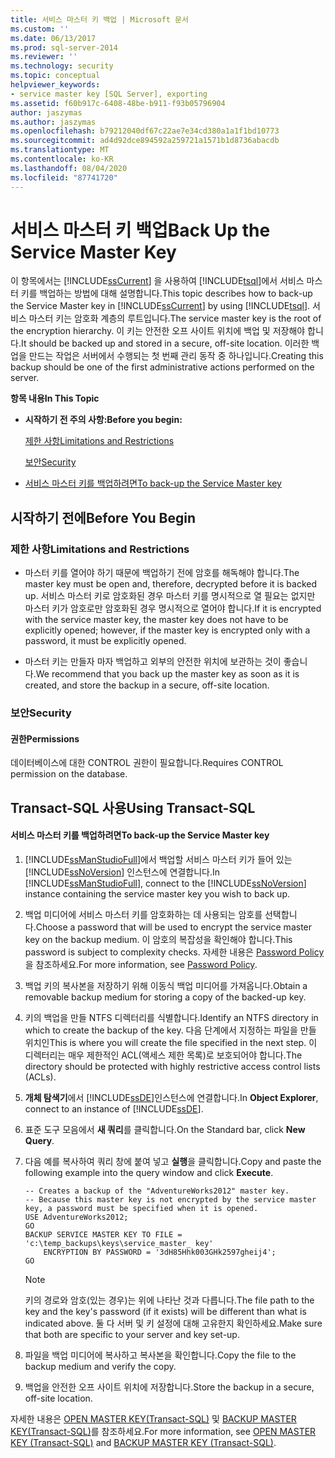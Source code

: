 ```yaml
---
title: 서비스 마스터 키 백업 | Microsoft 문서
ms.custom: ''
ms.date: 06/13/2017
ms.prod: sql-server-2014
ms.reviewer: ''
ms.technology: security
ms.topic: conceptual
helpviewer_keywords:
- service master key [SQL Server], exporting
ms.assetid: f60b917c-6408-48be-b911-f93b05796904
author: jaszymas
ms.author: jaszymas
ms.openlocfilehash: b79212040df67c22ae7e34cd380a1a1f1bd10773
ms.sourcegitcommit: ad4d92dce894592a259721a1571b1d8736abacdb
ms.translationtype: MT
ms.contentlocale: ko-KR
ms.lasthandoff: 08/04/2020
ms.locfileid: "87741720"
---
```

# <a name="back-up-the-service-master-key"></a><span data-ttu-id="70eb8-102">서비스 마스터 키 백업</span><span class="sxs-lookup"><span data-stu-id="70eb8-102">Back Up the Service Master Key</span></span>
  <span data-ttu-id="70eb8-103">이 항목에서는 [!INCLUDE[ssCurrent](../../../includes/sscurrent-md.md)] 을 사용하여 [!INCLUDE[tsql](../../../includes/tsql-md.md)]에서 서비스 마스터 키를 백업하는 방법에 대해 설명합니다.</span><span class="sxs-lookup"><span data-stu-id="70eb8-103">This topic describes how to back-up the Service Master key in [!INCLUDE[ssCurrent](../../../includes/sscurrent-md.md)] by using [!INCLUDE[tsql](../../../includes/tsql-md.md)].</span></span> <span data-ttu-id="70eb8-104">서비스 마스터 키는 암호화 계층의 루트입니다.</span><span class="sxs-lookup"><span data-stu-id="70eb8-104">The service master key is the root of the encryption hierarchy.</span></span> <span data-ttu-id="70eb8-105">이 키는 안전한 오프 사이트 위치에 백업 및 저장해야 합니다.</span><span class="sxs-lookup"><span data-stu-id="70eb8-105">It should be backed up and stored in a secure, off-site location.</span></span> <span data-ttu-id="70eb8-106">이러한 백업을 만드는 작업은 서버에서 수행되는 첫 번째 관리 동작 중 하나입니다.</span><span class="sxs-lookup"><span data-stu-id="70eb8-106">Creating this backup should be one of the first administrative actions performed on the server.</span></span>  
  
 <span data-ttu-id="70eb8-107">**항목 내용**</span><span class="sxs-lookup"><span data-stu-id="70eb8-107">**In This Topic**</span></span>  
  
-   <span data-ttu-id="70eb8-108">**시작하기 전 주의 사항:**</span><span class="sxs-lookup"><span data-stu-id="70eb8-108">**Before you begin:**</span></span>  
  
     [<span data-ttu-id="70eb8-109">제한 사항</span><span class="sxs-lookup"><span data-stu-id="70eb8-109">Limitations and Restrictions</span></span>](#Restrictions)  
  
     [<span data-ttu-id="70eb8-110">보안</span><span class="sxs-lookup"><span data-stu-id="70eb8-110">Security</span></span>](#Security)  
  
-   [<span data-ttu-id="70eb8-111">서비스 마스터 키를 백업하려면</span><span class="sxs-lookup"><span data-stu-id="70eb8-111">To back-up the Service Master key</span></span>](#Procedure)  
  
##  <a name="before-you-begin"></a><a name="BeforeYouBegin"></a> <span data-ttu-id="70eb8-112">시작하기 전에</span><span class="sxs-lookup"><span data-stu-id="70eb8-112">Before You Begin</span></span>  
  
###  <a name="limitations-and-restrictions"></a><a name="Restrictions"></a> <span data-ttu-id="70eb8-113">제한 사항</span><span class="sxs-lookup"><span data-stu-id="70eb8-113">Limitations and Restrictions</span></span>  
  
-   <span data-ttu-id="70eb8-114">마스터 키를 열어야 하기 때문에 백업하기 전에 암호를 해독해야 합니다.</span><span class="sxs-lookup"><span data-stu-id="70eb8-114">The master key must be open and, therefore, decrypted before it is backed up.</span></span> <span data-ttu-id="70eb8-115">서비스 마스터 키로 암호화된 경우 마스터 키를 명시적으로 열 필요는 없지만 마스터 키가 암호로만 암호화된 경우 명시적으로 열어야 합니다.</span><span class="sxs-lookup"><span data-stu-id="70eb8-115">If it is encrypted with the service master key, the master key does not have to be explicitly opened; however, if the master key is encrypted only with a password, it must be explicitly opened.</span></span>  
  
-   <span data-ttu-id="70eb8-116">마스터 키는 만들자 마자 백업하고 외부의 안전한 위치에 보관하는 것이 좋습니다.</span><span class="sxs-lookup"><span data-stu-id="70eb8-116">We recommend that you back up the master key as soon as it is created, and store the backup in a secure, off-site location.</span></span>  
  
###  <a name="security"></a><a name="Security"></a> <span data-ttu-id="70eb8-117">보안</span><span class="sxs-lookup"><span data-stu-id="70eb8-117">Security</span></span>  
  
####  <a name="permissions"></a><a name="Permissions"></a> <span data-ttu-id="70eb8-118">권한</span><span class="sxs-lookup"><span data-stu-id="70eb8-118">Permissions</span></span>  
 <span data-ttu-id="70eb8-119">데이터베이스에 대한 CONTROL 권한이 필요합니다.</span><span class="sxs-lookup"><span data-stu-id="70eb8-119">Requires CONTROL permission on the database.</span></span>  
  
##  <a name="using-transact-sql"></a><a name="Procedure"></a> <span data-ttu-id="70eb8-120">Transact-SQL 사용</span><span class="sxs-lookup"><span data-stu-id="70eb8-120">Using Transact-SQL</span></span>  
  
#### <a name="to-back-up-the-service-master-key"></a><span data-ttu-id="70eb8-121">서비스 마스터 키를 백업하려면</span><span class="sxs-lookup"><span data-stu-id="70eb8-121">To back-up the Service Master key</span></span>  
  
1.  <span data-ttu-id="70eb8-122">[!INCLUDE[ssManStudioFull](../../../includes/ssmanstudiofull-md.md)]에서 백업할 서비스 마스터 키가 들어 있는 [!INCLUDE[ssNoVersion](../../../includes/ssnoversion-md.md)] 인스턴스에 연결합니다.</span><span class="sxs-lookup"><span data-stu-id="70eb8-122">In [!INCLUDE[ssManStudioFull](../../../includes/ssmanstudiofull-md.md)], connect to the [!INCLUDE[ssNoVersion](../../../includes/ssnoversion-md.md)] instance containing the service master key you wish to back up.</span></span>  
  
2.  <span data-ttu-id="70eb8-123">백업 미디어에 서비스 마스터 키를 암호화하는 데 사용되는 암호를 선택합니다.</span><span class="sxs-lookup"><span data-stu-id="70eb8-123">Choose a password that will be used to encrypt the service master key on the backup medium.</span></span> <span data-ttu-id="70eb8-124">이 암호의 복잡성을 확인해야 합니다.</span><span class="sxs-lookup"><span data-stu-id="70eb8-124">This password is subject to complexity checks.</span></span> <span data-ttu-id="70eb8-125">자세한 내용은 [Password Policy](../password-policy.md)을 참조하세요.</span><span class="sxs-lookup"><span data-stu-id="70eb8-125">For more information, see [Password Policy](../password-policy.md).</span></span>  
  
3.  <span data-ttu-id="70eb8-126">백업 키의 복사본을 저장하기 위해 이동식 백업 미디어를 가져옵니다.</span><span class="sxs-lookup"><span data-stu-id="70eb8-126">Obtain a removable backup medium for storing a copy of the backed-up key.</span></span>  
  
4.  <span data-ttu-id="70eb8-127">키의 백업을 만들 NTFS 디렉터리를 식별합니다.</span><span class="sxs-lookup"><span data-stu-id="70eb8-127">Identify an NTFS directory in which to create the backup of the key.</span></span> <span data-ttu-id="70eb8-128">다음 단계에서 지정하는 파일을 만들 위치인</span><span class="sxs-lookup"><span data-stu-id="70eb8-128">This is where you will create the file specified in the next step.</span></span> <span data-ttu-id="70eb8-129">이 디렉터리는 매우 제한적인 ACL(액세스 제한 목록)로 보호되어야 합니다.</span><span class="sxs-lookup"><span data-stu-id="70eb8-129">The directory should be protected with highly restrictive access control lists (ACLs).</span></span>  
  
5.  <span data-ttu-id="70eb8-130">**개체 탐색기**에서 [!INCLUDE[ssDE](../../../includes/ssde-md.md)]인스턴스에 연결합니다.</span><span class="sxs-lookup"><span data-stu-id="70eb8-130">In **Object Explorer**, connect to an instance of [!INCLUDE[ssDE](../../../includes/ssde-md.md)].</span></span>  
  
6.  <span data-ttu-id="70eb8-131">표준 도구 모음에서 **새 쿼리**를 클릭합니다.</span><span class="sxs-lookup"><span data-stu-id="70eb8-131">On the Standard bar, click **New Query**.</span></span>  
  
7.  <span data-ttu-id="70eb8-132">다음 예를 복사하여 쿼리 창에 붙여 넣고 **실행**을 클릭합니다.</span><span class="sxs-lookup"><span data-stu-id="70eb8-132">Copy and paste the following example into the query window and click **Execute**.</span></span>  
  
    ```  
    -- Creates a backup of the "AdventureWorks2012" master key.  
    -- Because this master key is not encrypted by the service master key, a password must be specified when it is opened.  
    USE AdventureWorks2012;  
    GO  
    BACKUP SERVICE MASTER KEY TO FILE = 'c:\temp_backups\keys\service_master_ key'   
        ENCRYPTION BY PASSWORD = '3dH85Hhk003GHk2597gheij4';  
    GO  
    ```  
  
    > [!NOTE]  
    >  <span data-ttu-id="70eb8-133">키의 경로와 암호(있는 경우)는 위에 나타난 것과 다릅니다.</span><span class="sxs-lookup"><span data-stu-id="70eb8-133">The file path to the key and the key's password (if it exists) will be different than what is indicated above.</span></span> <span data-ttu-id="70eb8-134">둘 다 서버 및 키 설정에 대해 고유한지 확인하세요.</span><span class="sxs-lookup"><span data-stu-id="70eb8-134">Make sure that both are specific to your server and key set-up.</span></span>  
  
8.  <span data-ttu-id="70eb8-135">파일을 백업 미디어에 복사하고 복사본을 확인합니다.</span><span class="sxs-lookup"><span data-stu-id="70eb8-135">Copy the file to the backup medium and verify the copy.</span></span>  
  
9. <span data-ttu-id="70eb8-136">백업을 안전한 오프 사이트 위치에 저장합니다.</span><span class="sxs-lookup"><span data-stu-id="70eb8-136">Store the backup in a secure, off-site location.</span></span>  
  
 <span data-ttu-id="70eb8-137">자세한 내용은 [OPEN MASTER KEY&#40;Transact-SQL&#41;](/sql/t-sql/statements/open-master-key-transact-sql) 및 [BACKUP MASTER KEY&#40;Transact-SQL&#41;](/sql/t-sql/statements/backup-master-key-transact-sql)를 참조하세요.</span><span class="sxs-lookup"><span data-stu-id="70eb8-137">For more information, see [OPEN MASTER KEY &#40;Transact-SQL&#41;](/sql/t-sql/statements/open-master-key-transact-sql) and [BACKUP MASTER KEY &#40;Transact-SQL&#41;](/sql/t-sql/statements/backup-master-key-transact-sql).</span></span>  
  
  
